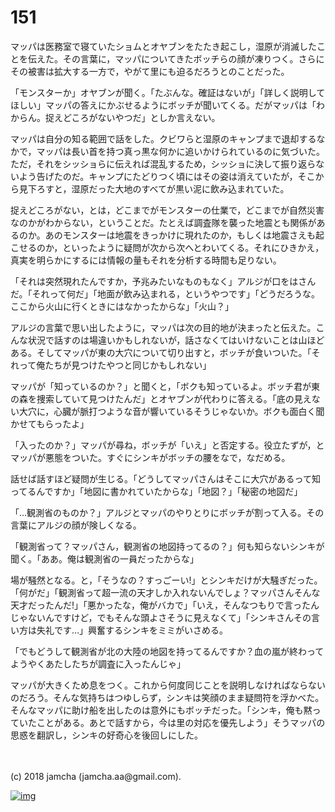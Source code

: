 # 151

マッパは医務室で寝ていたショムとオヤブンをたたき起こし，湿原が消滅したことを伝えた。その言葉に，マッパについてきたボッチらの顔が凍りつく。さらにその被害は拡大する一方で，やがて里にも迫るだろうとのことだった。  

「モンスターか」オヤブンが聞く。「たぶんな。確証はないが」「詳しく説明してほしい」マッパの答えにかぶせるようにボッチが聞いてくる。だがマッパは「わからん。捉えどころがないやつだ」としか言えない。  

マッパは自分の知る範囲で話をした。クビワらと湿原のキャンプまで退却するなかで，マッパは長い首を持つ真っ黒な何かに追いかけられているのに気づいた。ただ，それをシッショらに伝えれば混乱するため，シッショに決して振り返らないよう告げたのだ。キャンプにたどりつく頃にはその姿は消えていたが，そこから見下ろすと，湿原だった大地のすべてが黒い泥に飲み込まれていた。  

捉えどころがない，とは，どこまでがモンスターの仕業で，どこまでが自然災害なのかがわからない，ということだ。たとえば調査隊を襲った地震とも関係があるのか。あのモンスターは地震をきっかけに現れたのか，もしくは地震さえも起こせるのか，といったように疑問が次から次へとわいてくる。それにひきかえ，真実を明らかにするには情報の量もそれを分析する時間も足りない。  

「それは突然現れたんですか，予兆みたいなものもなく」アルジが口をはさんだ。「それって何だ」「地面が飲み込まれる，というやつです」「どうだろうな。ここから火山に行くときにはなかったからな」「火山？」  

アルジの言葉で思い出したように，マッパは次の目的地が決まったと伝えた。こんな状況で話すのは場違いかもしれないが，話さなくてはいけないことは山ほどある。そしてマッパが東の大穴について切り出すと，ボッチが食いついた。「それって俺たちが見つけたやつと同じかもしれない」  

マッパが「知っているのか？」と聞くと，「ボクも知っているよ。ボッチ君が東の森を捜索していて見つけたんだ」とオヤブンが代わりに答える。「底の見えない大穴に，心臓が脈打つような音が響いているそうじゃないか。ボクも面白く聞かせてもらったよ」  

「入ったのか？」マッパが尋ね，ボッチが「いえ」と否定する。役立たずが，とマッパが悪態をついた。すぐにシンキがボッチの腰をなで，なだめる。  

話せば話すほど疑問が生じる。「どうしてマッパさんはそこに大穴があるって知ってるんですか」「地図に書かれていたからな」「地図？」「秘密の地図だ」  

「…観測省のものか？」アルジとマッパのやりとりにボッチが割って入る。その言葉にアルジの顔が険しくなる。  

「観測省って？マッパさん，観測省の地図持ってるの？」何も知らないシンキが聞く。「ああ。俺は観測省の一員だったからな」  

場が騒然となる。と，「そうなの？すっごーい!」とシンキだけが大騒ぎだった。「何がだ」「観測省って超一流の天才しか入れないんでしょ？マッパさんそんな天才だったんだ!」「悪かったな，俺がバカで」「いえ，そんなつもりで言ったんじゃないんですけど，でもそんな頭よさそうに見えなくて」「シンキさんその言い方は失礼です…」興奮するシンキをミミがいさめる。  

「でもどうして観測省が北の大陸の地図を持ってるんですか？血の嵐が終わってようやくあたしたちが調査に入ったんじゃ」  

マッパが大きくため息をつく。これから何度同じことを説明しなければならないのだろう。そんな気持ちはつゆしらず，シンキは笑顔のまま疑問符を浮かべた。そんなマッパに助け船を出したのは意外にもボッチだった。「シンキ，俺も黙っていたことがある。あとで話すから，今は里の対応を優先しよう」そうマッパの思惑を翻訳し，シンキの好奇心を後回しにした。  

<br>  
<br>  
(c) 2018 jamcha (jamcha.aa@gmail.com).  

[![img](http://i.creativecommons.org/l/by-nc-sa/4.0/88x31.png)](http://creativecommons.org/licenses/by-nc-sa/4.0/deed)